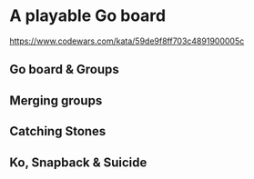 # A playable Go board

https://www.codewars.com/kata/59de9f8ff703c4891900005c

## Go board & Groups

## Merging groups

## Catching Stones

## Ko, Snapback & Suicide

